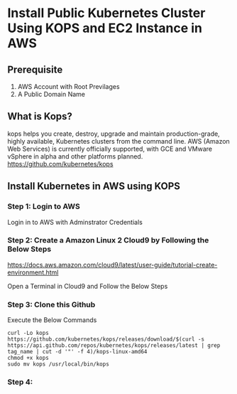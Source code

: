 # Install Public Kubernetes Cluster Using KOPS and EC2 Instance in AWS
## Prerequisite
1. AWS Account with Root Previlages
2. A Public Domain Name

## What is Kops?
kops helps you create, destroy, upgrade and maintain production-grade, highly available, Kubernetes clusters from the command line. AWS (Amazon Web Services) is currently officially supported, with GCE and VMware vSphere in alpha and other platforms planned.
https://github.com/kubernetes/kops

## Install Kubernetes in AWS using KOPS

### Step 1: Login to AWS
Login in to AWS with Adminstrator Credentials

### Step 2: Create a Amazon Linux 2 Cloud9 by Following the Below Steps

https://docs.aws.amazon.com/cloud9/latest/user-guide/tutorial-create-environment.html

Open a Terminal in Cloud9 and Follow the Below Steps

### Step 3: Clone this Github
Execute the Below Commands
```
curl -Lo kops https://github.com/kubernetes/kops/releases/download/$(curl -s https://api.github.com/repos/kubernetes/kops/releases/latest | grep tag_name | cut -d '"' -f 4)/kops-linux-amd64
chmod +x kops
sudo mv kops /usr/local/bin/kops
```

### Step 4: 
